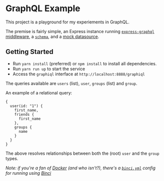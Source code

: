 # GraphQL Example

This project is a playground for my experiements in GraphQL.

The premise is fairly simple, an Express instance running [`express-graphql` middleware](https://www.npmjs.com/package/express-graphql), a [`schema`](./server/schema.js), and a [mock datasource](./server/db.js).

## Getting Started

* Run `yarn install` (preferred) or `npm install` to install all dependencies.
* Run `yarn run up` to start the service
* Access the `graphiql` interface at `http://localhost:8888/graphiql`

The queries available are `users` (list), `user`, `groups` (list) and `group`.

An example of a relational query:

```
{
  user(id: "1") {
    first_name,
    friends {
      first_name
    },
    groups {
      name
    }
  }
}
```

The above resolves relationships between both the (root) `user` and the `group` types.

*Note: if you're a fan of [Docker](https://docker.com) (and who isn't?), there's a [`binci.yml`](./binci.yml) config for running using [Binci](https://github.com/binci/binci)*
